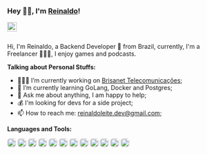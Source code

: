 ### Hey 👋🏽, I'm [Reinaldo](https://thereinas.dev)!

<a href="https://www.linkedin.com/in/reinaldoleitedev/">
  <img align="left" alt="Reinaldo LinkedIn" width="22px" src="https://cdn-icons-png.flaticon.com/512/174/174857.png" />
</a>
<br />
<br />

Hi, I'm Reinaldo, a Backend Developer 🚀 from Brazil, currently, I'm a Freelancer 👨🏽‍💻, I enjoy games and podcasts.

**Talking about Personal Stuffs:**

- 👨🏽‍💻 I’m currently working on [Brisanet Telecomunicações](https://www.brisanet.com.br/);
- 🤔 I’m currently learning GoLang, Docker and Postgres; 
- 💬 Ask me about anything, I am happy to help;
- 💰 I'm looking for devs for a side project;
- 📫 How to reach me: reinaldoleite.dev@gmail.com;

**Languages and Tools:** 

<code><img height="20" style="border-radius: 5px" src="https://pbs.twimg.com/profile_images/1142154201444823041/O6AczwfV_400x400.png"></code>
<code><img height="20" style="border-radius: 5px" src="https://pbs.twimg.com/profile_images/815698345716912128/hwUcGZ41_400x400.jpg"></code>
<code><img height="20" style="border-radius: 5px" src="https://pbs.twimg.com/profile_images/827354992377860096/sUe4dG_L_400x400.jpg"></code>
<code><img height="20" style="border-radius: 5px" src="https://pbs.twimg.com/profile_images/1163911054788833282/AcA2LnWL_400x400.jpg"></code>
<code><img height="20" style="border-radius: 5px" src="https://i.imgur.com/ZSjhaTw.png"></code>
<code><img height="20" style="border-radius: 5px" src="https://pbs.twimg.com/profile_images/1262824892535373825/BiXDFDDp_400x400.jpg"></code>
<code><img height="20" style="border-radius: 5px" src="https://pbs.twimg.com/profile_images/1255113654049128448/J5Yt92WW_400x400.png"></code>
<code><img height="20" style="border-radius: 5px" src="https://pbs.twimg.com/profile_images/938272746328543232/kxHkAenZ_400x400.jpg"></code>
<code><img height="20" style="border-radius: 5px" src="https://pbs.twimg.com/profile_images/1234528105819189248/b6F1hk_6_400x400.jpg"></code>
<code><img height="20" style="border-radius: 5px" src="https://pbs.twimg.com/profile_images/1273307847103635465/lfVWBmiW_400x400.png"></code>
<code><img height="20" style="border-radius: 5px" src="https://i.imgur.com/K5TbzX0.png"></code>
<code><img height="20" style="border-radius: 5px" src="https://i.imgur.com/IiCtpV1.png"></code>
